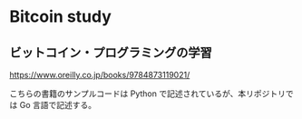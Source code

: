 # Bitcoin study

## ビットコイン・プログラミングの学習

https://www.oreilly.co.jp/books/9784873119021/

こちらの書籍のサンプルコードは Python で記述されているが、本リポジトリでは Go 言語で記述する。
